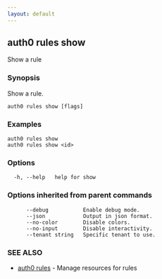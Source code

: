 ```yaml
---
layout: default
---
```

## auth0 rules show

Show a rule

### Synopsis

Show a rule.

```
auth0 rules show [flags]
```

### Examples

```
auth0 rules show 
auth0 rules show <id>
```

### Options

```
  -h, --help   help for show
```

### Options inherited from parent commands

```
      --debug           Enable debug mode.
      --json            Output in json format.
      --no-color        Disable colors.
      --no-input        Disable interactivity.
      --tenant string   Specific tenant to use.
```

### SEE ALSO

* [auth0 rules](auth0_rules.md)	 - Manage resources for rules

